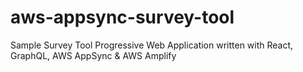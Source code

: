 # aws-appsync-survey-tool
Sample Survey Tool Progressive Web Application written with React, GraphQL, AWS AppSync &amp; AWS Amplify
